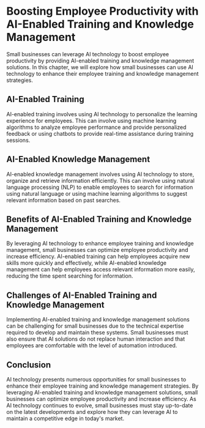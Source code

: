 Boosting Employee Productivity with AI-Enabled Training and Knowledge Management
====================================================================================================================================

Small businesses can leverage AI technology to boost employee productivity by providing AI-enabled training and knowledge management solutions. In this chapter, we will explore how small businesses can use AI technology to enhance their employee training and knowledge management strategies.

AI-Enabled Training
-------------------

AI-enabled training involves using AI technology to personalize the learning experience for employees. This can involve using machine learning algorithms to analyze employee performance and provide personalized feedback or using chatbots to provide real-time assistance during training sessions.

AI-Enabled Knowledge Management
-------------------------------

AI-enabled knowledge management involves using AI technology to store, organize and retrieve information efficiently. This can involve using natural language processing (NLP) to enable employees to search for information using natural language or using machine learning algorithms to suggest relevant information based on past searches.

Benefits of AI-Enabled Training and Knowledge Management
--------------------------------------------------------

By leveraging AI technology to enhance employee training and knowledge management, small businesses can optimize employee productivity and increase efficiency. AI-enabled training can help employees acquire new skills more quickly and effectively, while AI-enabled knowledge management can help employees access relevant information more easily, reducing the time spent searching for information.

Challenges of AI-Enabled Training and Knowledge Management
----------------------------------------------------------

Implementing AI-enabled training and knowledge management solutions can be challenging for small businesses due to the technical expertise required to develop and maintain these systems. Small businesses must also ensure that AI solutions do not replace human interaction and that employees are comfortable with the level of automation introduced.

Conclusion
----------

AI technology presents numerous opportunities for small businesses to enhance their employee training and knowledge management strategies. By leveraging AI-enabled training and knowledge management solutions, small businesses can optimize employee productivity and increase efficiency. As AI technology continues to evolve, small businesses must stay up-to-date on the latest developments and explore how they can leverage AI to maintain a competitive edge in today's market.


